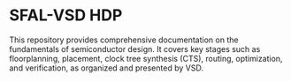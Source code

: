 #  SFAL-VSD HDP
 This repository provides comprehensive documentation on the fundamentals of semiconductor design. It covers key stages such as floorplanning, placement, clock tree synthesis (CTS), routing, optimization, and verification, as organized and presented by VSD.
